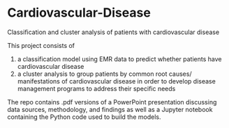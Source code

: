 # Cardiovascular-Disease
Classification and cluster analysis of patients with cardiovascular disease

This project consists of 
1) a classification model using EMR data to predict whether patients have cardiovascular disease
2) a cluster analysis to group patients by common root causes/ manifestations of cardiovascular disease in order to develop disease management programs to address their specific needs

The repo contains .pdf versions of a PowerPoint presentation discussing data sources, methodology, and findings as well as a Jupyter notebook containing the Python code used to build the models.

